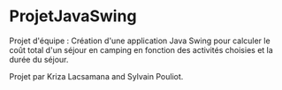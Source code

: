 # ProjetJavaSwing
Projet d'équipe : Création d'une application Java Swing pour calculer le coût total d'un séjour en camping en fonction des activités choisies et la durée du séjour.

Projet par Kriza Lacsamana and Sylvain Pouliot.
